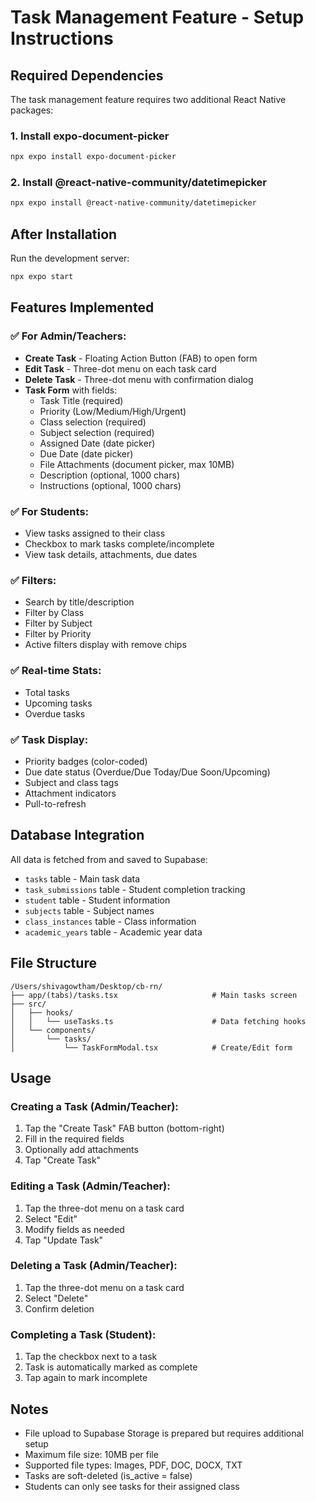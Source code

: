 # Task Management Feature - Setup Instructions

## Required Dependencies

The task management feature requires two additional React Native packages:

### 1. Install expo-document-picker
```bash
npx expo install expo-document-picker
```

### 2. Install @react-native-community/datetimepicker
```bash
npx expo install @react-native-community/datetimepicker
```

## After Installation

Run the development server:
```bash
npx expo start
```

## Features Implemented

### ✅ For Admin/Teachers:
- **Create Task** - Floating Action Button (FAB) to open form
- **Edit Task** - Three-dot menu on each task card
- **Delete Task** - Three-dot menu with confirmation dialog
- **Task Form** with fields:
  - Task Title (required)
  - Priority (Low/Medium/High/Urgent)
  - Class selection (required)
  - Subject selection (required)
  - Assigned Date (date picker)
  - Due Date (date picker)
  - File Attachments (document picker, max 10MB)
  - Description (optional, 1000 chars)
  - Instructions (optional, 1000 chars)

### ✅ For Students:
- View tasks assigned to their class
- Checkbox to mark tasks complete/incomplete
- View task details, attachments, due dates

### ✅ Filters:
- Search by title/description
- Filter by Class
- Filter by Subject
- Filter by Priority
- Active filters display with remove chips

### ✅ Real-time Stats:
- Total tasks
- Upcoming tasks
- Overdue tasks

### ✅ Task Display:
- Priority badges (color-coded)
- Due date status (Overdue/Due Today/Due Soon/Upcoming)
- Subject and class tags
- Attachment indicators
- Pull-to-refresh

## Database Integration

All data is fetched from and saved to Supabase:
- `tasks` table - Main task data
- `task_submissions` table - Student completion tracking
- `student` table - Student information
- `subjects` table - Subject names
- `class_instances` table - Class information
- `academic_years` table - Academic year data

## File Structure

```
/Users/shivagowtham/Desktop/cb-rn/
├── app/(tabs)/tasks.tsx                     # Main tasks screen
├── src/
│   ├── hooks/
│   │   └── useTasks.ts                      # Data fetching hooks
│   └── components/
│       └── tasks/
│           └── TaskFormModal.tsx            # Create/Edit form
```

## Usage

### Creating a Task (Admin/Teacher):
1. Tap the "Create Task" FAB button (bottom-right)
2. Fill in the required fields
3. Optionally add attachments
4. Tap "Create Task"

### Editing a Task (Admin/Teacher):
1. Tap the three-dot menu on a task card
2. Select "Edit"
3. Modify fields as needed
4. Tap "Update Task"

### Deleting a Task (Admin/Teacher):
1. Tap the three-dot menu on a task card
2. Select "Delete"
3. Confirm deletion

### Completing a Task (Student):
1. Tap the checkbox next to a task
2. Task is automatically marked as complete
3. Tap again to mark incomplete

## Notes

- File upload to Supabase Storage is prepared but requires additional setup
- Maximum file size: 10MB per file
- Supported file types: Images, PDF, DOC, DOCX, TXT
- Tasks are soft-deleted (is_active = false)
- Students can only see tasks for their assigned class

